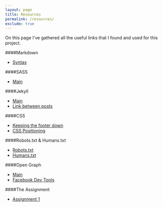 ```yaml
---
layout: page
title: Resources
permalink: /resources/
exclude: true
---
```

On this page I've gathered all the useful links that I found and used for this project.

####Markdown

+ [Syntax](https://daringfireball.net/projects/markdown/syntax)

####SASS

+ [Main](http://sass-lang.com/)

####Jekyll

+ [Main](http://jekyllrb.com/)
+ [Link between posts](http://jekyllrb.com/docs/templates/#post-url)

####CSS

+ [Keeping the footer down](http://cssreset.com/how-to-keep-footer-at-bottom-of-page-with-css/)
+ [CSS Positioning](https://css-tricks.com/centering-css-complete-guide/)

####Robots.txt \& Humans.txt

+ [Robots.txt](http://www.robotstxt.org/)
+ [Humans.txt](http://humanstxt.org/)

####Open Graph

+ [Main](http://ogp.me/)
+ [Facebook Dev Tools](https://developers.facebook.com/tools/debug/og/object/)

####The Assignment

+ [Assignment 1](https://coursepress.lnu.se/kurs/klientbaserad-webbprogrammering/examination/exam-assignment-1/)
